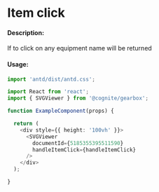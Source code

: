 # Item click

<!-- STORY -->

#### Description:

If to click on any equipment name will be returned

#### Usage:

```typescript jsx
import 'antd/dist/antd.css';

import React from 'react';
import { SVGViewer } from '@cognite/gearbox';

function ExampleComponent(props) {

  return (
    <div style={{ height: '100vh' }}>
      <SVGViewer
        documentId={5185355395511590}
        handleItemClick={handleItemClick}
      />
    </div>
  );

}
```
